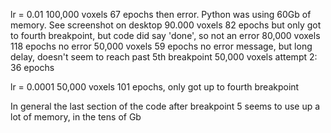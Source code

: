 lr = 0.01
100,000 voxels 67 epochs then error. Python was using 60Gb of memory. See screenshot on desktop
90.000 voxels 82 epochs but only got to fourth breakpoint, but code did say 'done', so not an error
80,000 voxels 118 epochs no error
50,000 voxels 59 epochs no error message, but long delay, doesn't seem to reach past 5th breakpoint
50,000 voxels attempt 2: 36 epochs

lr = 0.0001 
50,000 voxels 101 epochs, only got up to fourth breakpoint


In general the last section of the code after breakpoint 5 seems to use up a lot of memory, in the tens of Gb